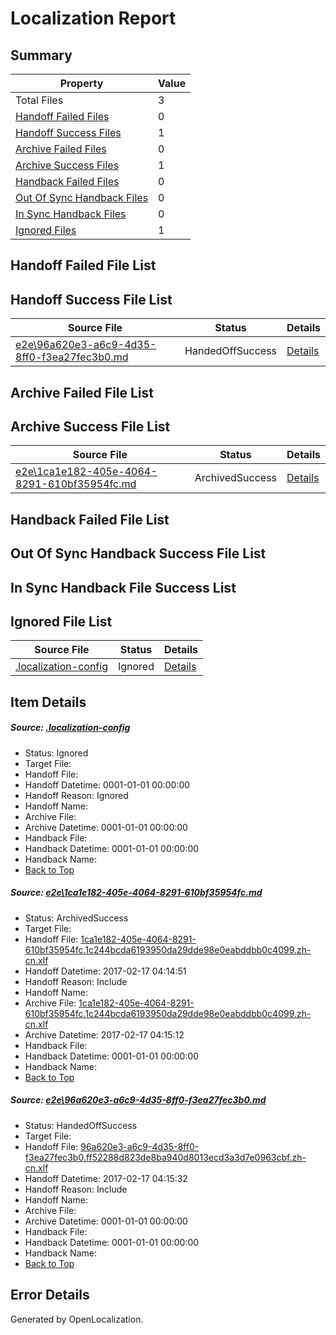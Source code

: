 # <a name='report-top'></a> Localization Report

## Summary
 Property | Value 
 -------- | ----- 
 Total Files | 3
[ Handoff Failed Files ](#handoff-failed-list)| 0
[ Handoff Success Files ](#handoff-success-list)| 1
[ Archive Failed Files ](#archive-failed-list)| 0
[ Archive Success Files ](#archive-success-list)| 1
[ Handback Failed Files ](#handback-failed-list)| 0
[ Out Of Sync Handback Files ](#outofsync-handback-success-list)| 0
[ In Sync Handback Files ](#insync-handback-success-list)| 0
[ Ignored Files ](#ignored-list)| 1

## <a name='handoff-failed-list'></a> Handoff Failed File List

## <a name='handoff-success-list'></a> Handoff Success File List
 Source File | Status | Details 
 ----------- | ------ | ------- 
 [e2e\96a620e3-a6c9-4d35-8ff0-f3ea27fec3b0.md](https://github.com/OpenLocalizationTestOrg/ol-test2/blob/3f4c2bcb60f6219ec88347ef277c4185f8123d68/e2e/96a620e3-a6c9-4d35-8ff0-f3ea27fec3b0.md) | HandedOffSuccess | [Details](#55752dd3f246ad6dfca3936553639050f6d0f3792)

## <a name='archive-failed-list'></a> Archive Failed File List

## <a name='archive-success-list'></a> Archive Success File List
 Source File | Status | Details 
 ----------- | ------ | ------- 
 [e2e\1ca1e182-405e-4064-8291-610bf35954fc.md](https://github.com/OpenLocalizationTestOrg/ol-test2/blob/27bd0fd6f49ddec64b3f803c364f4d2fd6b71984/e2e/1ca1e182-405e-4064-8291-610bf35954fc.md) | ArchivedSuccess | [Details](#0ba0b46c751a71c476cdf75d42b3e98e2047829d1)

## <a name='handback-failed-list'></a> Handback Failed File List

## <a name='outofsync-handback-success-list'></a> Out Of Sync Handback Success File List

## <a name='insync-handback-success-list'></a> In Sync Handback File Success List

## <a name='ignored-list'></a> Ignored File List
 Source File | Status | Details 
 ----------- | ------ | ------- 
 [.localization-config](https://github.com/OpenLocalizationTestOrg/ol-test2/blob/3f4c2bcb60f6219ec88347ef277c4185f8123d68/.localization-config) | Ignored | [Details](#cb0632cf59c1387fc1742bfb9fa3c47f87e2e5c90)

## Item Details
##### <a name='cb0632cf59c1387fc1742bfb9fa3c47f87e2e5c90'></a> Source: [.localization-config](https://github.com/OpenLocalizationTestOrg/ol-test2/blob/3f4c2bcb60f6219ec88347ef277c4185f8123d68/.localization-config)
* Status: Ignored
* Target File: 
* Handoff File: 
* Handoff Datetime: 0001-01-01 00:00:00
* Handoff Reason: Ignored
* Handoff Name: 
* Archive File: 
* Archive Datetime: 0001-01-01 00:00:00
* Handback File: 
* Handback Datetime: 0001-01-01 00:00:00
* Handback Name: 
* [Back to Top](#report-top)

##### <a name='0ba0b46c751a71c476cdf75d42b3e98e2047829d1'></a> Source: [e2e\1ca1e182-405e-4064-8291-610bf35954fc.md](https://github.com/OpenLocalizationTestOrg/ol-test2/blob/27bd0fd6f49ddec64b3f803c364f4d2fd6b71984/e2e/1ca1e182-405e-4064-8291-610bf35954fc.md)
* Status: ArchivedSuccess
* Target File: 
* Handoff File: [1ca1e182-405e-4064-8291-610bf35954fc.1c244bcda6193950da29dde98e0eabddbb0c4099.zh-cn.xlf](https://github.com/OpenLocalizationTestOrg/ol-test2-handoff/blob/0a268792196cd1262e08fe6f63b3a38b7010b5d3/ol-handoff/OpenLocalizationTestOrg/ol-test2-zhcn/ci/ht/1ca1e182-405e-4064-8291-610bf35954fc.1c244bcda6193950da29dde98e0eabddbb0c4099.zh-cn.xlf)
* Handoff Datetime: 2017-02-17 04:14:51
* Handoff Reason: Include
* Handoff Name: 
* Archive File: [1ca1e182-405e-4064-8291-610bf35954fc.1c244bcda6193950da29dde98e0eabddbb0c4099.zh-cn.xlf](https://github.com/OpenLocalizationTestOrg/ol-test2-handoff/blob/e490bd5f43401c90cf71c261be83bbe714add227/ol-archive/OpenLocalizationTestOrg/ol-test2-zhcn/ci/ht/1ca1e182-405e-4064-8291-610bf35954fc.1c244bcda6193950da29dde98e0eabddbb0c4099.zh-cn.xlf)
* Archive Datetime: 2017-02-17 04:15:12
* Handback File: 
* Handback Datetime: 0001-01-01 00:00:00
* Handback Name: 
* [Back to Top](#report-top)

##### <a name='55752dd3f246ad6dfca3936553639050f6d0f3792'></a> Source: [e2e\96a620e3-a6c9-4d35-8ff0-f3ea27fec3b0.md](https://github.com/OpenLocalizationTestOrg/ol-test2/blob/3f4c2bcb60f6219ec88347ef277c4185f8123d68/e2e/96a620e3-a6c9-4d35-8ff0-f3ea27fec3b0.md)
* Status: HandedOffSuccess
* Target File: 
* Handoff File: [96a620e3-a6c9-4d35-8ff0-f3ea27fec3b0.ff52288d823de8ba940d8013ecd3a3d7e0963cbf.zh-cn.xlf](https://github.com/OpenLocalizationTestOrg/ol-test2-handoff/blob/c23c041f3c3ab4383674e700a581b2abfe7ef86b/ol-handoff/OpenLocalizationTestOrg/ol-test2-zhcn/ci/mt/96a620e3-a6c9-4d35-8ff0-f3ea27fec3b0.ff52288d823de8ba940d8013ecd3a3d7e0963cbf.zh-cn.xlf)
* Handoff Datetime: 2017-02-17 04:15:32
* Handoff Reason: Include
* Handoff Name: 
* Archive File: 
* Archive Datetime: 0001-01-01 00:00:00
* Handback File: 
* Handback Datetime: 0001-01-01 00:00:00
* Handback Name: 
* [Back to Top](#report-top)


## Error Details

Generated by OpenLocalization.
